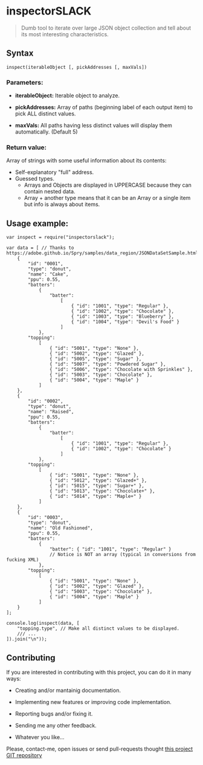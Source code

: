 inspectorSLACK
==============

> Dumb tool to iterate over large JSON object collection and tell about its most interesting characteristics.

Syntax
------

    inspect(iterableObject [, pickAddresses [, maxVals])


### Parameters:

  * **iterableObject:** Iterable object to analyze.

  * **pickAddresses:** Array of paths (beginning label of each output item) to pick ALL distinct values.

  * **maxVals:** All paths having less distinct values will display them automatically. (Default 5)


### Return value:

Array of strings with some useful information about its contents:

  * Self-explanatory "full" address.
  * Guessed types.
    - Arrays and Objects are displayed in UPPERCASE because they can contain nested data.
    - Array + another type means that it can be an Array or a single item but info is always about items.


Usage example:
--------------

    var inspect = require("inspectorslack");

    var data = [ // Thanks to https://adobe.github.io/Spry/samples/data_region/JSONDataSetSample.html
        {
            "id": "0001",
            "type": "donut",
            "name": "Cake",
            "ppu": 0.55,
            "batters":
                {
                    "batter":
                        [
                            { "id": "1001", "type": "Regular" },
                            { "id": "1002", "type": "Chocolate" },
                            { "id": "1003", "type": "Blueberry" },
                            { "id": "1004", "type": "Devil's Food" }
                        ]
                },
            "topping":
                [
                    { "id": "5001", "type": "None" },
                    { "id": "5002", "type": "Glazed" },
                    { "id": "5005", "type": "Sugar" },
                    { "id": "5007", "type": "Powdered Sugar" },
                    { "id": "5006", "type": "Chocolate with Sprinkles" },
                    { "id": "5003", "type": "Chocolate" },
                    { "id": "5004", "type": "Maple" }
                ]
        },
        {
            "id": "0002",
            "type": "donut",
            "name": "Raised",
            "ppu": 0.55,
            "batters":
                {
                    "batter":
                        [
                            { "id": "1001", "type": "Regular" },
                            { "id": "1002", "type": "Chocolate" }
                        ]
                },
            "topping":
                [
                    { "id": "5001", "type": "None" },
                    { "id": "5012", "type": "Glazed+" },
                    { "id": "5015", "type": "Sugar+" },
                    { "id": "5013", "type": "Chocolate+" },
                    { "id": "5014", "type": "Maple+" }
                ]
        },
        {
            "id": "0003",
            "type": "donut",
            "name": "Old Fashioned",
            "ppu": 0.55,
            "batters":
                {
                    "batter": { "id": "1001", "type": "Regular" }
                    // Notice is NOT an array (typical in conversions from fucking XML)
                },
            "topping":
                [
                    { "id": "5001", "type": "None" },
                    { "id": "5002", "type": "Glazed" },
                    { "id": "5003", "type": "Chocolate" },
                    { "id": "5004", "type": "Maple" }
                ]
        }
    ];

    console.log(inspect(data, [
        "topping.type", // Make all distinct values to be displayed.
        /// ...
    ]).join("\n"));



<a name="contributing"></a>Contributing
---------------------------------------

If you are interested in contributing with this project, you can do it in many ways:

  * Creating and/or mantainig documentation.

  * Implementing new features or improving code implementation.

  * Reporting bugs and/or fixing it.
  
  * Sending me any other feedback.

  * Whatever you like...
    
Please, contact-me, open issues or send pull-requests thought [this project GIT repository](https://github.com/bitifet/inspectorslack)

